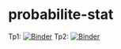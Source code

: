 # probabilite-stat
Tp1:
[![Binder](https://mybinder.org/badge_logo.svg)](https://mybinder.org/v2/gh/hajerdardouri/probabilite-stat/tree/main/hajer%20dardouri%20probabilite/master?filepath=TP1.ipynb)
Tp2:
[![Binder](https://mybinder.org/badge_logo.svg)](https://mybinder.org/v2/gh/hajerdardouri/probabilite-stat/tree/main/hajer%20dardouri%20probabilite/main?filepath=TP2.ipynb)
